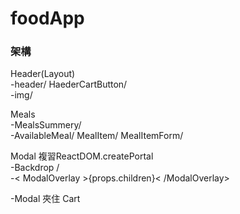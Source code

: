 # foodApp
 <h3>架構</h3>
 Header(Layout) <br>
 -header/ HaederCartButton/<br>
 -img/
 
 Meals <br>
 -MealsSummery/<br>
 -AvailableMeal/ MealItem/ MealItemForm/ <br>
 
 Modal 複習ReactDOM.createPortal<br> 
 -Backdrop /<br>
 -< ModalOverlay >{props.children}< /ModalOverlay> <br>
 
 -Modal 夾住 Cart <br> 
 
